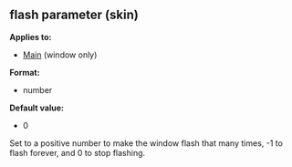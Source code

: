 ## flash parameter (skin)
**Applies to:**
+   [Main](/ref/skin/control/main.md) (window only)
<!-- -->
**Format:**
+   number
<!-- -->
**Default value:**
+   0


Set to a positive number to make the window flash that many
times, -1 to flash forever, and 0 to stop flashing.